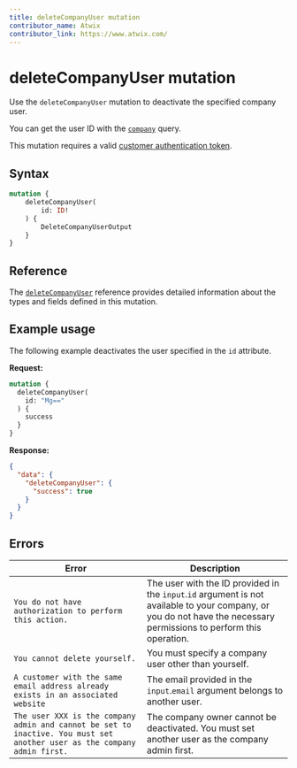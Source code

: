 ```yaml
---
title: deleteCompanyUser mutation
contributor_name: Atwix
contributor_link: https://www.atwix.com/
---
```


# deleteCompanyUser mutation

Use the `deleteCompanyUser` mutation to deactivate the specified company user.

You can get the user ID with the [`company`](../queries/company.md) query.

This mutation requires a valid [customer authentication token](../../../customer/mutations/generate-token.md).

## Syntax

```graphql
mutation {
    deleteCompanyUser(
        id: ID!
    ) {
        DeleteCompanyUserOutput
    }
}
```

## Reference

The [`deleteCompanyUser`](https://developer.adobe.com/commerce/webapi/graphql-api/index.html#mutation-deleteCompanyUser) reference provides detailed information about the types and fields defined in this mutation.

## Example usage

The following example deactivates the user specified in the `id` attribute.

**Request:**

```graphql
mutation {
  deleteCompanyUser(
    id: "Mg=="
  ) {
    success
  }
}
```

**Response:**

```json
{
  "data": {
    "deleteCompanyUser": {
      "success": true
    }
  }
}
```

## Errors

Error | Description
--- | ---
`You do not have authorization to perform this action.` | The user with the ID provided in the `input`.`id` argument is not available to your company, or you do not have the necessary permissions to perform this operation.
`You cannot delete yourself.` | You must specify a company user other than yourself.
`A customer with the same email address already exists in an associated website` | The email provided in the `input`.`email` argument belongs to another user.
`The user XXX is the company admin and cannot be set to inactive. You must set another user as the company admin first.` | The company owner cannot be deactivated. You must set another user as the company admin first.
